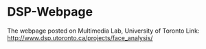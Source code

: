 # DSP-Webpage
The webpage posted on Multimedia Lab, University of Toronto  Link: http://www.dsp.utoronto.ca/projects/face_analysis/
